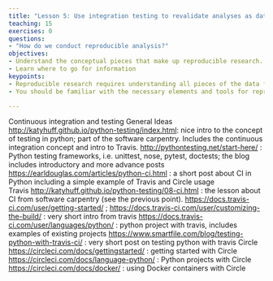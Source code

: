 ```yaml
---
title: "Lesson 5: Use integration testing to revalidate analyses as data and software change"
teaching: 15
exercises: 0
questions:
- "How do we conduct reproducible analysis?"
objectives:
- Understand the conceptual pieces that make up reproducible research.
- Learn where to go for information
keypoints:
- Reproducible research requires understanding all pieces of the data flow
- You should be familiar with the necessary elements and tools for reproducible analysis.

---
```


Continuous integration and testing
General Ideas
http://katyhuff.github.io/python-testing/index.html: nice intro to the concept of testing in python; part of the software carpentry. Includes the continuous integration concept and intro to Travis.
http://pythontesting.net/start-here/ : Python testing frameworks, i.e. unittest, nose, pytest, doctests; the blog includes introductory and more advance posts 
https://earldouglas.com/articles/python-ci.html : a short post about CI in Python including a simple example of Travis and Circle usage   
Travis
http://katyhuff.github.io/python-testing/08-ci.html : the lesson about CI from software carpentry (see the previous point). 
https://docs.travis-ci.com/user/getting-started/ ; https://docs.travis-ci.com/user/customizing-the-build/ : very short intro from travis
https://docs.travis-ci.com/user/languages/python/ : python project with travis, includes examples of existing projects
https://www.smartfile.com/blog/testing-python-with-travis-ci/ : very short post on testing python with travis
 Circle
https://circleci.com/docs/gettingstarted/ : getting started with Circle
https://circleci.com/docs/language-python/ : Python projects with Circle
https://circleci.com/docs/docker/ : using Docker containers with Circle
